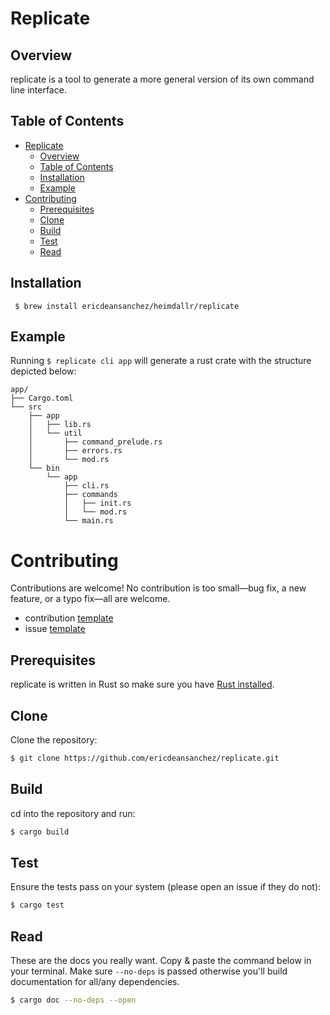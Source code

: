 # Replicate

## Overview
replicate is a tool to generate a more general version of its
own command line interface.

## Table of Contents


- [Replicate](#replicate)
  - [Overview](#overview)
  - [Table of Contents](#table-of-contents)
  - [Installation](#installation)
  - [Example](#example)
- [Contributing](#contributing)
  - [Prerequisites](#prerequisites)
  - [Clone](#clone)
  - [Build](#build)
  - [Test](#test)
  - [Read](#read)

## Installation

```
 $ brew install ericdeansanchez/heimdallr/replicate
```

## Example

Running `$ replicate cli app` will generate a rust crate with
the structure depicted below:

```text
app/
├── Cargo.toml
└── src
    ├── app
    │   ├── lib.rs
    │   └── util
    │       ├── command_prelude.rs
    │       ├── errors.rs
    │       └── mod.rs
    └── bin
        └── app
            ├── cli.rs
            ├── commands
            │   ├── init.rs
            │   └── mod.rs
            └── main.rs
```

# Contributing

Contributions are welcome! No contribution is too small––bug fix, a new feature,
or a typo fix––all are welcome.

* contribution [template]()
* issue [template]()

## Prerequisites

replicate is written in Rust so make sure you have [Rust installed](https://www.rust-lang.org/tools/install).


## Clone

Clone the repository:

```bash
$ git clone https://github.com/ericdeansanchez/replicate.git
```

## Build

cd into the repository and run:

```bash
$ cargo build
```

## Test

Ensure the tests pass on your system (please open an issue if they do not):

```bash
$ cargo test
```

## Read 

These are the docs you really want. Copy & paste the command below in your 
terminal. Make sure `--no-deps` is passed otherwise you'll build documentation 
for all/any dependencies.

```bash
$ cargo doc --no-deps --open
```